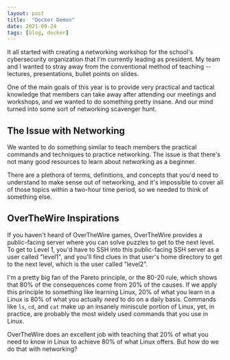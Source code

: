 ```yaml
---
layout: post
title: 	"Docker Demon"
date: 2021-09-24
tags: [blog, docker]
---
```

It all started with creating a networking workshop for the school's cybersecurity organization that I'm currently leading as president. My team and I wanted to stray away from the conventional method of teaching -- lectures, presentations, bullet points on slides.

One of the main goals of this year is to provide very practical and tactical knowledge that members can take away after attending our meetings and workshops, and we wanted to do something pretty insane. And our mind turned into some sort of networking scavenger hunt.

## The Issue with Networking

We wanted to do something similar to teach members the practical commands and techniques to practice networking. The issue is that there's not many good resources to learn about networking as a beginner.

There are a plethora of terms, definitions, and concepts that you'd need to understand to make sense out of networking, and it's impossible to cover all of those topics within a two-hour time period, so we needed to think of something else.

## OverTheWire Inspirations

If you haven't heard of OverTheWire games, OverTheWire provides a public-facing server where you can solve puzzles to get to the next level. To get to Level 1, you'd have to SSH into this public-facing SSH server as a user called "level1", and you'll find clues in that user's home directory to get to the next level, which is the user called "level2".

I'm a pretty big fan of the Pareto principle, or the 80-20 rule, which shows that 80% of the consequences come from 20% of the causes. If we apply this principle to something like learning Linux, 20% of what you learn in a Linux is 80% of what you actually *need* to do on a daily basis. Commands like `ls`, `cd`, and `cat` make up an insanely miniscule portion of Linux, yet, in practice, are probably the most widely used commands that you use in Linux.

OverTheWire does an excellent job with teaching that 20% of what you need to know in Linux to achieve 80% of what Linux offers. But how do we do that with networking?